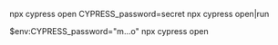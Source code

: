 npx cypress open
CYPRESS_password=secret npx cypress open|run


$env:CYPRESS_password="m...o"
npx cypress open
